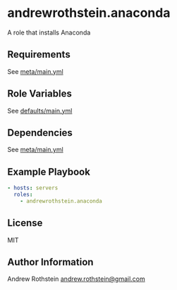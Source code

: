 andrewrothstein.anaconda
=========

A role that installs Anaconda

Requirements
------------

See [meta/main.yml](meta/main.yml)

Role Variables
--------------

See [defaults/main.yml](defaults/main.yml)

Dependencies
------------

See [meta/main.yml](meta/main.yml)

Example Playbook
----------------

```yml
- hosts: servers
  roles:
    - andrewrothstein.anaconda
```

License
-------

MIT

Author Information
------------------

Andrew Rothstein <andrew.rothstein@gmail.com>

